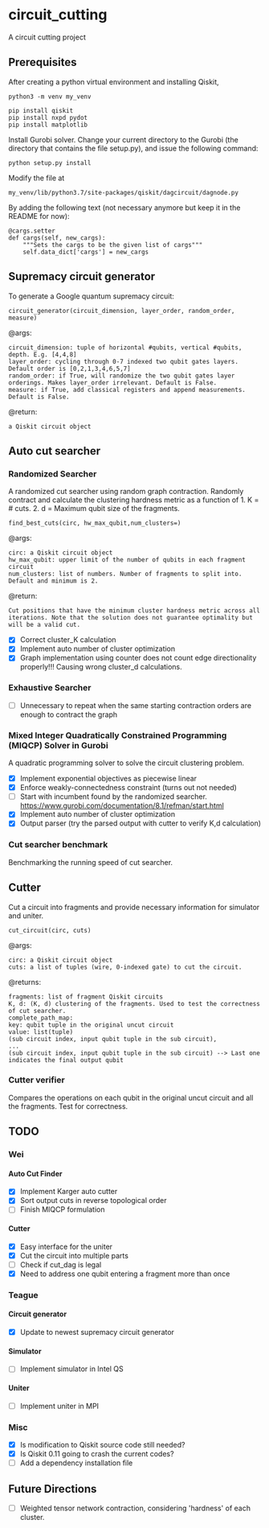 # circuit_cutting
A circuit cutting project

## Prerequisites

After creating a python virtual environment and installing Qiskit,

```
python3 -m venv my_venv

pip install qiskit
pip install nxpd pydot
pip install matplotlib
```
Install Gurobi solver. Change your current directory to the Gurobi <installdir> (the directory that contains the file setup.py), and issue the following command:
```
python setup.py install
```

Modify the file at

```
my_venv/lib/python3.7/site-packages/qiskit/dagcircuit/dagnode.py
```

By adding the following text (not necessary anymore but keep it in the README for now):

```
@cargs.setter
def cargs(self, new_cargs):
    """Sets the cargs to be the given list of cargs"""
    self.data_dict['cargs'] = new_cargs
```
## Supremacy circuit generator
To generate a Google quantum supremacy circuit:
```
circuit_generator(circuit_dimension, layer_order, random_order, measure)
```
@args:
```
circuit_dimension: tuple of horizontal #qubits, vertical #qubits, depth. E.g. [4,4,8]
layer_order: cycling through 0-7 indexed two qubit gates layers. Default order is [0,2,1,3,4,6,5,7]
random_order: if True, will randomize the two qubit gates layer orderings. Makes layer_order irrelevant. Default is False.
measure: if True, add classical registers and append measurements. Default is False.
```
@return:
```
a Qiskit circuit object
```
## Auto cut searcher
### Randomized Searcher
A randomized cut searcher using random graph contraction. Randomly contract and calculate the clustering hardness metric as a function of 1. K = # cuts. 2. d = Maximum qubit size of the fragments.
```
find_best_cuts(circ, hw_max_qubit,num_clusters=)
```
@args:
```
circ: a Qiskit circuit object
hw_max_qubit: upper limit of the number of qubits in each fragment circuit
num_clusters: list of numbers. Number of fragments to split into. Default and minimum is 2.
```
@return:
```
Cut positions that have the minimum cluster hardness metric across all iterations. Note that the solution does not guarantee optimality but will be a valid cut.
```
- [x] Correct cluster_K calculation
- [x] Implement auto number of cluster optimization
- [x] Graph implementation using counter does not count edge directionality properly!!! Causing wrong cluster_d calculations.
### Exhaustive Searcher
- [ ] Unnecessary to repeat when the same starting contraction orders are enough to contract the graph
### Mixed Integer Quadratically Constrained Programming (MIQCP) Solver in Gurobi
A quadratic programming solver to solve the circuit clustering problem.
- [x] Implement exponential objectives as piecewise linear
- [x] Enforce weakly-connectedness constraint (turns out not needed)
- [ ] Start with incumbent found by the randomized searcher. https://www.gurobi.com/documentation/8.1/refman/start.html
- [x] Implement auto number of cluster optimization
- [x] Output parser (try the parsed output with cutter to verify K,d calculation)
### Cut searcher benchmark
Benchmarking the running speed of cut searcher.
## Cutter
Cut a circuit into fragments and provide necessary information for simulator and uniter.
```
cut_circuit(circ, cuts)
```
@args:
```
circ: a Qiskit circuit object
cuts: a list of tuples (wire, 0-indexed gate) to cut the circuit.
```
@returns:
```
fragments: list of fragment Qiskit circuits
K, d: (K, d) clustering of the fragments. Used to test the correctness of cut searcher.
complete_path_map:
key: qubit tuple in the original uncut circuit
value: list(tuple)
(sub circuit index, input qubit tuple in the sub circuit), 
...
(sub circuit index, input qubit tuple in the sub circuit) --> Last one indicates the final output qubit
```
### Cutter verifier
Compares the operations on each qubit in the original uncut circuit and all the fragments. Test for correctness.

## TODO
### Wei
#### Auto Cut Finder

- [x] Implement Karger auto cutter
- [x] Sort output cuts in reverse topological order
- [ ] Finish MIQCP formulation

#### Cutter

 - [x] Easy interface for the uniter
 - [x] Cut the circuit into multiple parts
 - [ ] Check if cut_dag is legal
 - [x] Need to address one qubit entering a fragment more than once

### Teague
#### Circuit generator
 - [x] Update to newest supremacy circuit generator

#### Simulator
 - [ ] Implement simulator in Intel QS

#### Uniter
 - [ ] Implement uniter in MPI

### Misc
 - [x] Is modification to Qiskit source code still needed?
 - [x] Is Qiskit 0.11 going to crash the current codes?
 - [ ] Add a dependency installation file

## Future Directions
 - [ ] Weighted tensor network contraction, considering 'hardness' of each cluster.